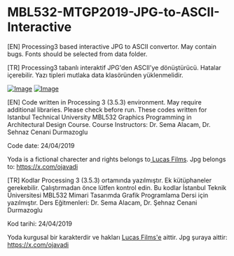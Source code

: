 # MBL532-MTGP2019-JPG-to-ASCII-Interactive

[EN] Processing3 based interactive JPG to ASCII convertor. May contain bugs. Fonts should be selected from data folder.

[TR] Processing3 tabanlı interaktif JPG'den ASCII'ye dönüştürücü. Hatalar içerebilir. Yazı tipleri mutlaka data klasöründen yüklenmelidir.

[![Image](https://i.hizliresim.com/6u0ymx7.gif)](https://hizliresim.com/6u0ymx7)
[![Image](https://i.hizliresim.com/ijaes5v.jpg)](https://hizliresim.com/ijaes5v)

[EN] Code written in Processing 3 (3.5.3) environment. May require additional libraries. Please check before run. 
These codes written for Istanbul Technical University  MBL532 Graphics Programming in Architectural Design Course. 
Course Instructors: Dr. Sema Alacam, Dr. Sehnaz Cenani Durmazoglu

Code date: 24/04/2019

Yoda is a fictional charecter and rights belongs to[ Lucas Films](https://www.lucasfilm.com/). Jpg belongs to: https://x.com/ojavadi

[TR] Kodlar Processing 3 (3.5.3) ortamında yazılmıştır. Ek kütüphaneler gerekebilir. Çalıştırmadan önce lütfen kontrol edin.
Bu kodlar İstanbul Teknik Üniversitesi MBL532 Mimari Tasarımda Grafik Programlama Dersi için yazılmıştır.
Ders Eğitmenleri: Dr. Sema Alacam, Dr. Şehnaz Cenani Durmazoglu

Kod tarihi: 24/04/2019

Yoda kurgusal bir karakterdir ve hakları [Lucas Films'e](https://www.lucasfilm.com/) aittir. Jpg şuraya aittir: https://x.com/ojavadi

